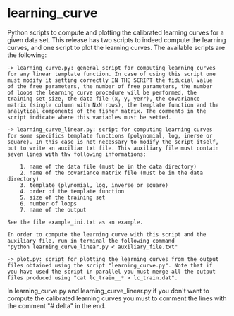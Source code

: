 # learning_curve

Python scripts to compute and plotting the calibrated learning curves 
for a given data set. This release has two scripts to indeed compute 
the learning curves, and one script to plot the learning curves. The 
available scripts are the following:

	-> learning_curve.py: general script for computing learning curves 
	for any linear template function. In case of using this script one 
	must modify it setting correctly IN THE SCRIPT the fiducial value 
	of the free parameters, the number of free parameters, the number 
	of loops the learning curve procedure will be performed, the 
	training set size, the data file (x, y, yerr), the covariance 
	matrix (single column with NxN rows), the template function and the 
	analytical components of the fisher matrix. The comments in the 
	script indicate where this variables must be setted. 
	
	-> learning_curve_linear.py: script for computing learning curves 
	for some specifics template functions (polynomial, log, inerse or 
	square). In this case is not necessary to modify the script itself, 
	but to write an auxiliar txt file. This auxiliary file must contain 
	seven lines with thw following informations: 

		1. name of the data file (must be in the data directory)
		2. name of the covariance matrix file (must be in the data directory)
		3. template (plynomial, log, inverse or square)
		4. order of the template function
		5. size of the training set
		6. number of loops
		7. name of the output

	See the file example_ini.txt as an example.
	
	In order to compute the learning curve with this script and the 
	auxiliary file, run in terminal the following command
	"python learning_curve_linear.py < auxiliary_file.txt"
	
	-> plot.py: script for plotting the learning curves from the output 
	files obtained using the script "learning_curve.py". Note that if 
	you have used the script in parallel you must merge all the output 
	files produced using "cat lc_train__* > lc_train.dat".
	
In learning_curve.py and learning_curve_linear.py if you don't want to 
compute the calibrated learning curves you must to comment the lines 
with the comment "# delta" in the end. 
